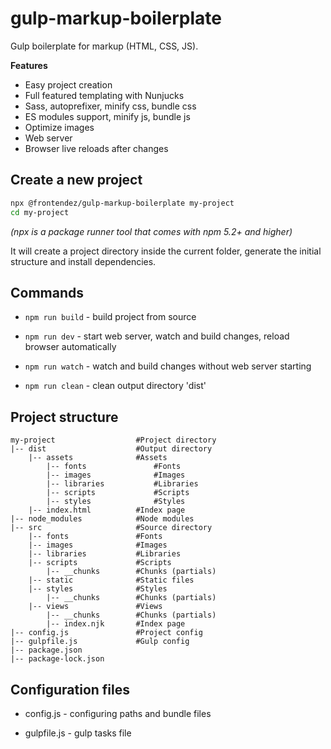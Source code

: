 # gulp-markup-boilerplate
Gulp boilerplate for markup (HTML, CSS, JS).

**Features**

- Easy project creation
- Full featured templating with Nunjucks
- Sass, autoprefixer, minify css, bundle css
- ES modules support, minify js, bundle js
- Optimize images
- Web server
- Browser live reloads after changes

## Create a new project

```sh
npx @frontendez/gulp-markup-boilerplate my-project
cd my-project
```

_(npx is a package runner tool that comes with npm 5.2+ and higher)_

It will create a project directory inside the current folder, generate the initial structure and install dependencies.

## Commands

* `npm run build` - build project from source

* `npm run dev` - start web server, watch and build changes, reload browser automatically

* `npm run watch` - watch and build changes without web server starting

* `npm run clean` - clean output directory 'dist'

## Project structure

```
my-project                  #Project directory
|-- dist                    #Output directory
    |-- assets              #Assets
        |-- fonts               #Fonts
        |-- images              #Images
        |-- libraries           #Libraries
        |-- scripts             #Scripts
        |-- styles              #Styles
    |-- index.html          #Index page
|-- node_modules            #Node modules
|-- src                     #Source directory
    |-- fonts               #Fonts
    |-- images              #Images
    |-- libraries           #Libraries
    |-- scripts             #Scripts
        |-- __chunks        #Chunks (partials)
    |-- static              #Static files
    |-- styles              #Styles
        |-- __chunks        #Chunks (partials)
    |-- views               #Views
        |-- __chunks        #Chunks (partials)
        |-- index.njk       #Index page
|-- config.js               #Project config
|-- gulpfile.js             #Gulp config
|-- package.json
|-- package-lock.json
```

## Configuration files

* config.js - configuring paths and bundle files

* gulpfile.js - gulp tasks file

